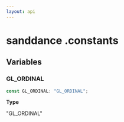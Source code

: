 ```yaml
---
layout: api
---
```


# sanddance .constants

## Variables

### GL_ORDINAL

```typescript
const GL_ORDINAL: "GL_ORDINAL";
```

**Type**

"GL_ORDINAL"

[NamespaceImport-0]: constants.html#constants
[VariableDeclaration-1]: constants.html#gl_ordinal